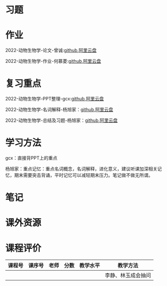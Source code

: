 # 习题

# 作业

2022-动物生物学-论文-曾诚:[github](https://github.com/SCUBioGuide/SCU-Biology-Guide/tree/main/大一上/动物生物学/作业/2022-动物生物学-论文-曾诚.docx),[阿里云盘](https://www.aliyundrive.com/s/eLnwC8huryB)

2022-动物生物学-作业-何慕菱:[github](https://github.com/SCUBioGuide/SCU-Biology-Guide/tree/main/大一上/动物生物学/作业/2022-动物生物学-作业-何慕菱),[阿里云盘](https://www.aliyundrive.com/s/1J4piu7KYHn)

# 复习重点

2022-动物生物学-PPT整理-gcx:[github](https://github.com/SCUBioGuide/SCU-Biology-Guide/tree/main/大一上/动物生物学/复习重点/2022-动物生物学-PPT整理-gcx.pdf),[阿里云盘](https://www.aliyundrive.com/s/ctiwqQFZsTv)

2022-动物生物学-名词解释-杨旭家：[github](https://github.com/SCUBioGuide/SCU-Biology-Guide/tree/main/大一上/动物生物学/复习重点/2022-动物生物学-名词解释-杨旭家.docx),[阿里云盘](https://www.aliyundrive.com/s/Nm3ioSheUBp)

2022-动物生物学-总结及习题-杨旭家：[github](https://github.com/SCUBioGuide/SCU-Biology-Guide/tree/main/大一上/动物生物学/复习重点/2022-动物生物学-总结及习题-杨旭家.pdf),[阿里云盘](https://www.aliyundrive.com/s/tQ7AMcTLyx9)

# 学习方法

gcx：直接背PPT上的重点

杨旭家：重点记忆：重点名词概念，名词解释，进化意义，建议听课加深相关记忆，期末需要突击背诵，平时记忆可以减轻期末压力。笔记做不做无所谓。

# 笔记

# 课外资源

# 课程评价

| 课程号 | 课序号 | 老师 | 分数 | 教学水平 | 教学方法 |
|-------|-------|-----|---------|---------|-------|
|  |  |  |  |  | 李静、林玉成会抽问 |
